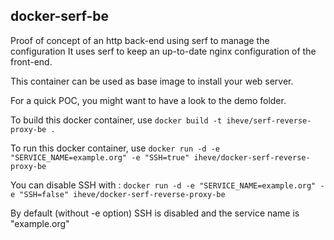 ## docker-serf-be

Proof of concept of an http back-end using serf to manage the configuration
It uses serf to keep an up-to-date nginx configuration of the front-end.

This container can be used as base image to install your web server.

For a quick POC, you might want to have a look to the demo folder.

To build this docker container, use
`docker build -t iheve/serf-reverse-proxy-be .`

To run this docker container, use
`docker run -d -e "SERVICE_NAME=example.org" -e "SSH=true" iheve/docker-serf-reverse-proxy-be`

You can disable SSH with :
`docker run -d -e "SERVICE_NAME=example.org" -e "SSH=false" iheve/docker-serf-reverse-proxy-be`

By default (without -e option) SSH is disabled and the service name is
"example.org"
